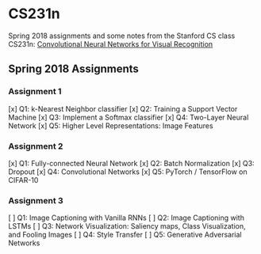 # CS231n
Spring 2018 assignments and some notes from the Stanford CS class CS231n: [Convolutional Neural Networks for Visual Recognition](http://cs231n.github.io/)

## Spring 2018 Assignments
### Assignment 1
[x] Q1: k-Nearest Neighbor classifier
[x] Q2: Training a Support Vector Machine
[x] Q3: Implement a Softmax classifier
[x] Q4: Two-Layer Neural Network
[x] Q5: Higher Level Representations: Image Features

### Assignment 2
[x] Q1: Fully-connected Neural Network
[x] Q2: Batch Normalization
[x] Q3: Dropout
[x] Q4: Convolutional Networks
[x] Q5: PyTorch / TensorFlow on CIFAR-10

### Assignment 3
[ ] Q1: Image Captioning with Vanilla RNNs
[ ] Q2: Image Captioning with LSTMs
[ ] Q3: Network Visualization: Saliency maps, Class Visualization, and Fooling Images
[ ] Q4: Style Transfer
[ ] Q5: Generative Adversarial Networks
